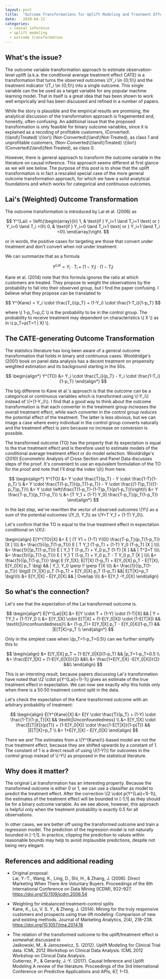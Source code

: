 ```yaml
---
layout: post
title:  "Outcome Transformations for Uplift Modeling and Treatment Effect Estimation"
date:   2020-04-12
categories:
  - causal inference
  - uplift modeling
  - outcome transformation
---
```




## What's the issue?

The outcome variable transformation approach to estimate observation-level uplift (a.k.a. the conditional average treatment effect CATE) is a transformation that turns the observed outcomes \\(Y_i \in \{0;1\}\\) and the treatment indicator \\(T_i \in \{0;1\}\\) into a single outcome. This single variable can the be used as a target variable for any popular machine learning model. That in itself is a great idea that has been shown to work well empirically and has been discussed and refined in a number of papers. 

While the story is plausible and the empirical results are promising, the analytical discussion of the transformation approach is fragemented and, honestly, often confusing. An additional issue that the proposed transformation is only feasible for binary outcome variables, since it is explained as a recoding of profitable customers, (Converted\\(\land\\)Treated) \\(\lor\\) (Not-Converted\\(\land\\)Not-Treated), as class 1 and unprofitable customers, (Non-Converted\\(\land\\)Treated) \\(\lor\\) (Converted\\(\land\\)Not-Treated), as class 0. 

However, there is general approach to transform the outcome variable in the literature on causal inference. This approach seems different at first glance as we will see below. The purpose of this post is to show that the uplift transformation is in fact a rescaled special case of the more general outcome transformation approach, for which we have a solid analytical foundations and which works for categorical and continuous outcomes. 

## Lai's (Weighted) Outcome Transformation

The outcome transformation is introduced by Lai et al. (2006) as

$$
    Y^{Lai} = \left\{\begin{array}{lr}
        1, & \text{if } Y_i=1 \land T_i=1 \text{   or   } Y_i=0 \land T_i =0\\
        0, & \text{if } Y_i=0 \land T_i=1 \text{   or   } Y_i=1 \land T_i =0\\
        \end{array}\right.
$$

or in words, the positive cases for targeting are those that convert under treatment and don't convert when not under treatment. 

We can summarize that as a formula

$$
     Y^{Lai} = Y_i \cdot T_i + (1-Y_i) \cdot (1-T_i)
$$

Kane et al. (2014) note that this formula ignores the ratio at which customers are treated. They propose to weight the observations by the probability to fall into their observed group, but I find the paper confusing. I believe what they propose can be translated to 

$$
   Y^{Kane} = Y_i \cdot \frac{T_i}{p_T} + (1-Y_i) \cdot \frac{1-T_i}{1-p_T}
$$

where \\( 1-p_T=p_C \\) is the probability to be in the control group. The probability to receive treatment may dependent on characteristics \\( X \\) as in \\( p_T=p(T=1 \| X) \\).

## The CATE-generating Outcome Transformation

The statistics literature has long been aware of a general outcome transformation that holds in binary and continuous cases. Wooldridge's (2001) book on panel data analysis has a decent treatment on propensity weighted estimation and its background starting in the 50s.

$$
\begin{align*}
Y^{TO} &= Y_i \cdot \frac{T_i}{p_T} - Y_i \cdot \frac{1-T_i}{1-p_T}
\end{align*}
$$

The big differene to Kane et al.'s approach is that the outcome can be a categorical or continuous variables which is transformed using \\(-Y_i\\) instead of \\(+(1-Y_i)\\). I find that a good way to think about the outcome transformation is that each converter in the treatment group *increases* the overall treatment effect, while each converter in the control group *reduces* the potential effect of the treatment. The latter is less obvious, but we can image a case where every individual in the control group converts naturally and the treatment effect is zero because no increase on conversion is possible.

The transformed outcome (TO) has the property that its expectation is equal to the true treatment effect and is therefore used to estimate models of the conditional average treatment effect or do model selection. Wooldridge's (2010) Econometric Analysis of Cross Section and Panel Data discusses steps of the proof. It's convenient to use an equivalent formulation of the TO for the proof and note that I'll drop the index \\(i\\) from here.

$$
\begin{align*}
Y^{TO} &= Y \cdot \frac{T}{p_T} - Y \cdot \frac{1-T}{1-p_T} \\
       &= Y \cdot \frac{T(1-p_T)}{p_T(1-p_T)} - Y \cdot \frac{(1-T)p_T}{(1-p_T)p_T}\\
       &= Y \cdot \left(\frac{T(1-p_T)-(1-T)p_T}{p(1-p_T)}\right)\\
       &= Y \frac{T-p_T}{p_T(1-p_T)} \\
       &= [T Y_1 + (1-T) Y_0] \frac{T-p_T}{p_T(1-p_T)}
\end{align*}
$$

In the last step, we've rewritten the vector of observed outcomes \\(Y\\) as a sum of the potential outcomes \\(Y_0, Y_1\\) as \\(Y=T Y_1 + (1-T) Y_0\\).


Let's confirm that the TO is equal to the true treatment effect in expectation conditional on \\(X\\):

\begin{align}
E[Y^{TO}|X] &= E [ (T Y1 + (1-T) Y(0)) \frac{T-p_T}{p_T(1-p_T)} |X ]  \\\\\\\\
&= \frac{1}{{p_T(1-p_T)}} E [ T Y_1 (T-p_T) + (1-T) Y_0 (T-p_T) |X ]  \\\\\\\\
&= \frac{1}{{p_T(1-p_T)}} E [ Y_1 T (1-p_T) +  Y_0 p_T (1-T) |X ]  && | T^2=T \\\\\\\\
&= \frac{1}{{p_T(1-p_T)}} E [ Y_1 T (1-p_T) +  Y_0 p_T - T Y_0 p_T |X ] \\\\\\\\
&= \frac{1}{{p_T(1-p_T)}} \big( E [Y_1|X]\; E[T|X] (1-p_T) +  E[Y_0|X] p_T - E[T|X]\; E[Y_0|X] p_T \big) && | Y_1, Y_0 \perp \!\! \perp T|X \\\\\\\\
&= \frac{1}{{p_T(1-p_T)}} \big(E [Y_1|X] p_T (1-p_T) +  E[Y_0|X] p_T (1-p_T) &&| E[T|X]=p_T \big)\\\\\\\\
&= E[Y_1|X] - E[Y_0|X] && | Overlap \\\\\\\\
&= E[Y_1 -Y_0|X]
\end{align}


## So what's the connection?

Let's see that the expectation of the Lai transformed outcome is. 

$$
\begin{align*}
E[Y^{Lai}|X] &= E[Y \cdot T + (1-Y) \cdot (1-T)|X] && | Y = TY_1 + (1-T)Y_0 \\
&= E[Y_1|X] \cdot E[T|X] + (1-E[Y_0|X]) \cdot (1-E[T|X]) && \textit{|Unconfoundedness}\\
&= (1-p_T)+ E[Y_1|X] p_T - E[Y_0|X](1-p_T) &&  |E[T|X]=p_T \\
\end{align*}
$$

Only in the simplest case when \\(p_T=1-p_T=0.5\\) can we further simplify this to

$$
\begin{align}
 &= E[Y_1|X] p_T + (1-E[Y_0|X])(1-p_T) && |p_T=1-p_T=0.5 \\
&= \frac{E[Y_1|X] + (1-E[Y_0|X])}{2} &&\\
&= \frac{1+E[Y_1|X] -E[Y_0|X])}{2} &&\\
\end{align}
$$

This is an intersting result, because papers discussing Lai's transformation have noted that \\(2 \cdot p(Y^{Lai}=1)-1\\) gives an estimate of the true treatment effect in expectation. We can now see exactly why this holds only when there is a 50:50 treatment control split in the data. 

Let's check the expectation of the Kane transformed outcome with an arbitrary probability of treatment:

$$
\begin{align}
E[Y^{Kane}|X] &= E[Y \cdot \frac{T}{p_T} + (1-Y) \cdot \frac{1-T}{1-p_T}|X] && \textit{|Unconfoundedness} \\
&= E[Y_1|X] \cdot \frac{E[T|X]}{p(T)} + (1-E[Y_0|X]) \cdot \frac{1-E[T|X]}{1-p(T)} &&  |E[T|X]=p_T \\
&= 1+E[Y_1|X] - E[Y_0|X] 
\end{align}
$$

There we are! The estimates from a \\(Y^{Kane}\\)-based model are not the true treatment effect, because they are shifted upwards by a constant of 1. The constant of 1 is a direct result of using \\((1-Y)\\) for outcomes in the control group instead of \\(-Y\\) as proposed in the statistical literature. 

## Why does it matter?

The original Lai transformation has an interesting property. Because the transformed outcome is either 0 or 1, we can use a classifier as model to predict the treatment effect. After the correction \\(2 \cdot p(Y^{Lai}=1)-1\\), the estimates of the treatment effect will be bounded in [-1;1] as they should be for a binary outcome variable. As we see above, however, this approach is helpful only when the treatment probability is exactly 0.5 for all observations. 

In other cases, we are better off using the transformed outcome and train a regression model. The prediction of the regression model is not naturally bounded in [-1;1]. In practice, clipping the prediction to values within reasonable bounds may help to avoid implausible predictions, despite not being very elegant. 

## References and additional reading

- Original proposal:    
Lai, Y.-T., Wang, K., Ling, D., Shi, H., & Zhang, J. (2006). Direct Marketing When There Are Voluntary Buyers. Proceedings of the 6th International Conference on Data Mining (ICDM), 922–927. https://doi.org/10.1109/icdm.2006.54

- Weighting for imbalanced treatment-control splits     
Kane, K., Lo, V. S. Y., & Zheng, J. (2014). Mining for the truly responsive customers and prospects using true-lift modeling: Comparison of new and existing methods. Journal of Marketing Analytics, 2(4), 218–238. https://doi.org/10.1057/jma.2014.18


- The relation of the transformed outcome to the uplift/treatment effect is somewhat discussed in     
Jaśkowski, M., & Jaroszewicz, S. (2012). Uplift Modeling for Clinical Trial data. ICML 2012 Workshop on Clinical Data Analysis. ICML 2012 Workshop on Clinical Data Analysis.    
Gutierrez, P., & Gerardy, J.-Y. (2017). Causal Inference and Uplift Modeling A review of the literature. Proceedings of the 3rd International Conference on Predictive Applications and APIs, 67, 1–13.

